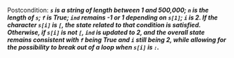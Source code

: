 Postcondition: ***`s` is a string of length between 1 and 500,000; `n` is the length of `s`; `f` is True; `ind` remains -1 or 1 depending on `s[1]`; `i` is 2. If the character `s[i]` is `[`, the state related to that condition is satisfied. Otherwise, if `s[i]` is not `[`, `ind` is updated to 2, and the overall state remains consistent with `f` being True and `i` still being 2, while allowing for the possibility to break out of a loop when `s[i]` is `:`.***